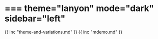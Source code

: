 ===
theme="lanyon"
mode="dark"
sidebar="left"
===
{{ inc "theme-and-variations.md" }}
{{ inc "mdemo.md" }}
